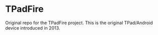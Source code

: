 TPadFire
========

Original repo for the TPadFire project. This is the original TPad/Android device introduced in 2013.
